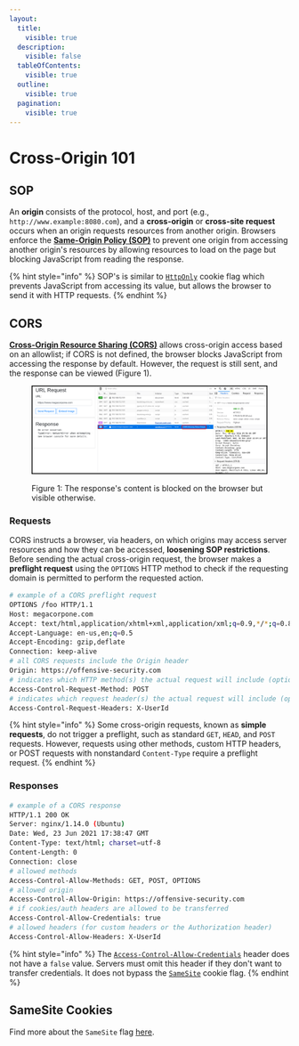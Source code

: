 ```yaml
---
layout:
  title:
    visible: true
  description:
    visible: false
  tableOfContents:
    visible: true
  outline:
    visible: true
  pagination:
    visible: true
---
```


# Cross-Origin 101

## SOP

An **origin** consists of the protocol, host, and port (e.g., `http://www.example:8080.com`), and a **cross-origin** or **cross-site request** occurs when an origin requests resources from another origin. Browsers enforce the [**Same-Origin Policy (SOP)**](https://developer.mozilla.org/en-US/docs/Web/Security/Same-origin\_policy) to prevent one origin from accessing another origin's resources by allowing resources to load on the page but blocking JavaScript from reading the response.

{% hint style="info" %}
SOP's is similar to [`HttpOnly`](../common-findings/cookie-flags.md) cookie flag which prevents JavaScript from accessing its value, but allows the browser to send it with HTTP requests.&#x20;
{% endhint %}

## CORS

[**Cross-Origin Resource Sharing (CORS)**](https://developer.mozilla.org/en-US/docs/Web/HTTP/CORS) allows cross-origin access based on an allowlist; if CORS is not defined, the browser blocks JavaScript from accessing the response by default. However, the request is still sent, and the response can be viewed (Figure 1).

<figure><img src="../../../.gitbook/assets/cors_1.png" alt=""><figcaption><p>Figure 1: The response's content is blocked on the browser but visible otherwise.</p></figcaption></figure>

### Requests

CORS instructs a browser, via headers, on which origins may access server resources and how they can be accessed, **loosening SOP restrictions**. Before sending the actual cross-origin request, the browser makes a **preflight request** using the `OPTIONS` HTTP method to check if the requesting domain is permitted to perform the requested action.

```bash
# example of a CORS preflight request 
OPTIONS /foo HTTP/1.1
Host: megacorpone.com
Accept: text/html,application/xhtml+xml,application/xml;q=0.9,*/*;q=0.8
Accept-Language: en-us,en;q=0.5
Accept-Encoding: gzip,deflate
Connection: keep-alive
# all CORS requests include the Origin header
Origin: https://offensive-security.com
# indicates which HTTP method(s) the actual request will include (optional)
Access-Control-Request-Method: POST
# indicates which request header(s) the actual request will include (optional)
Access-Control-Request-Headers: X-UserId
```

{% hint style="info" %}
Some cross-origin requests, known as **simple requests**, do not trigger a preflight, such as standard `GET`, `HEAD`, and `POST` requests. However, requests using other methods, custom HTTP headers, or POST requests with nonstandard `Content-Type` require a preflight request.
{% endhint %}

### Responses

```bash
# example of a CORS response
HTTP/1.1 200 OK
Server: nginx/1.14.0 (Ubuntu)
Date: Wed, 23 Jun 2021 17:38:47 GMT
Content-Type: text/html; charset=utf-8
Content-Length: 0
Connection: close
# allowed methods
Access-Control-Allow-Methods: GET, POST, OPTIONS
# allowed origin
Access-Control-Allow-Origin: https://offensive-security.com
# if cookies/auth headers are allowed to be transferred
Access-Control-Allow-Credentials: true
# allowed headers (for custom headers or the Authorization header)
Access-Control-Allow-Headers: X-UserId
```

{% hint style="info" %}
The [`Access-Control-Allow-Credentials`](https://developer.mozilla.org/en-US/docs/Web/HTTP/Headers/Access-Control-Allow-Credentials) header does not have a `false` value. Servers must omit this header if they don't want to transfer credentials. It does not bypass the [`SameSite`](../common-findings/cookie-flags.md#samesite) cookie flag.
{% endhint %}

## SameSite Cookies

Find more about the `SameSite` flag [here](../common-findings/cookie-flags.md#samesite).
